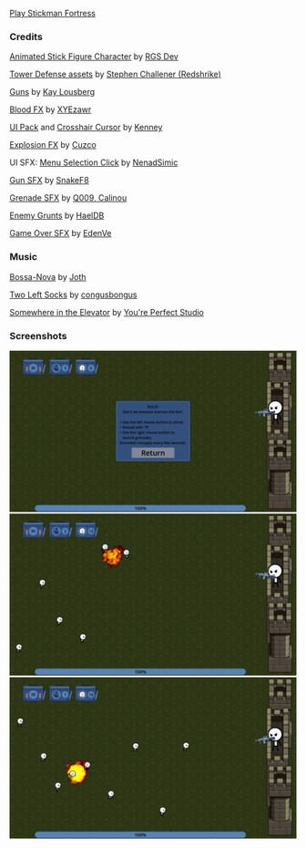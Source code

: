 [Play Stickman Fortress]()

### Credits

[Animated Stick Figure Character](https://rgsdev.itch.io/animated-stick-figure-character-2d-free-cc0) by [RGS Dev](https://rgsdev.itch.io/)


[Tower Defense assets](https://opengameart.org/content/tower-defense-prototyping-assets-4-monsters-some-tiles-a-background-image) by [Stephen Challener (Redshrike)](https://opengameart.org/users/redshrike)


[Guns](https://kaylousberg.itch.io/gun-assets) by [Kay Lousberg](https://kaylousberg.itch.io/)


[Blood FX](https://xyezawr.itch.io/gif-free-pixel-effects-pack-5-blood-effects) by [XYEzawr](https://xyezawr.itch.io/)


[UI Pack](https://opengameart.org/content/ui-pack-rpg-extension) and [Crosshair Cursor](https://opengameart.org/content/crosshair-pack-200%C3%97) by [Kenney](https://opengameart.org/users/kenney)


[Explosion FX](https://opengameart.org/content/explosion) by [Cuzco](https://opengameart.org/users/cuzco)


UI SFX: [Menu Selection Click](https://opengameart.org/content/menu-selection-click) by [NenadSimic](https://opengameart.org/users/nenadsimic)


[Gun SFX](https://f8studios.itch.io/snakes-authentic-gun-sounds) by [SnakeF8](https://f8studios.itch.io/)


[Grenade SFX](https://opengameart.org/content/q009s-weapon-sounds) by [Q009, Calinou](https://opengameart.org/users/calinou)


[Enemy Grunts](https://opengameart.org/content/male-gruntyelling-sounds) by [HaelDB](https://opengameart.org/users/haeldb)


[Game Over SFX](https://opengameart.org/content/game-over-game) by [EdenVe](https://opengameart.org/users/edenve)


### Music

[Bossa-Nova](https://opengameart.org/content/bossa-nova) by [Joth](https://opengameart.org/users/joth)


[Two Left Socks](https://opengameart.org/content/two-left-socks) by [congusbongus](https://opengameart.org/users/congusbongus)


[Somewhere in the Elevator](https://opengameart.org/content/somewhere-in-the-elevator) by [You're Perfect Studio](https://opengameart.org/users/youre-perfect-studio)

### Screenshots
![stickman_fortress](screenshots/screenshot1.png)
![stickman_fortress](screenshots/screenshot2.png)
![stickman_fortress](screenshots/screenshot3.png)

